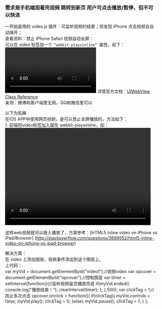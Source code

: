 ### 需求是手机端观看完视频 跳转到新页 用户可点击播放/暂停，但不可以快进
一开始是用的 video.js 插件：可监听视频的结束；但发现 iPhone 点击视频会自动弹开；<br>
查看资料：禁止 iPhone Safari 视频自动全屏：<br>
	可以在 video 标签加一个 `“webkit-playsinline” `属性，如下：<br>
		<video id="video" width="" height="" webkit-playsinline></video>
	详情官方文档：[UIWebView Class Reference](https://developer.apple.com/library/ios/documentation/UIKit/Reference/UIWebView_Class/index.html)<br>
	亲测：微博和客户端里无用，QQ和微信里可以

以下为拓展<br>
在iOS APP中使用网页视频，是可以禁止全屏播放的，方法如下：<br>
		1. 前端将video标签加入属性 webkit-playsinline，如：<video id="player" width="480" height="320" webkit-playsinline>；<br>
		2. Obj-C中，添加配置：webview.allowsInlineMediaPlayback = YES;<br>

这样web视频就可以嵌入播放了，方案参考：[HTML5 inline video on iPhone vs iPad/Browser]
(http://stackoverflow.com/questions/3699552/html5-inline-video-on-iphone-vs-ipad-browser)

解决方案：<br>
在 video 上添加图层，视频事件添加到这个图层上。<br>
上代码：<br>
		var myVid = document.getElementById("video1");//视频video
		var opcover = document.getElementById("opcover");//控制图层
		var timer = setInterval(function(){//监听视频是否播放完成
			if(myVid.ended){
				console.log("播放结束！");
				clearInterval(timer);
			};
		},500);
		var clickTag = 1;//防止多次点击
		opcover.onclick = function(){
			if(clickTag){
				myVid.controls = false;
				myVid.play();
				clickTag = 0;
			}else{
				myVid.pause();
				clickTag = 1;
			}
		};




